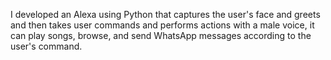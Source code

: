 I developed an Alexa using Python that captures the user's face and greets and then takes user commands and performs actions with a male voice, it can play songs, browse, and send WhatsApp messages according to the user's command.
